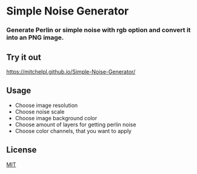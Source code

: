 # Simple Noise Generator

### Generate Perlin or simple noise with rgb option and convert it into an PNG image.

## Try it out
https://mitchelpl.github.io/Simple-Noise-Generator/

## Usage
* Choose image resolution
* Choose noise scale
* Choose image background color
* Choose amount of layers for getting perlin noise
* Choose color channels, that you want to apply

## License
[MIT](https://choosealicense.com/licenses/mit/)
